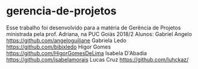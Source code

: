 # gerencia-de-projetos
Esse trabalho foi desenvolvido para a matéria de Gerência de Projetos
ministrada pela prof. Adriana, na PUC Goiás 2018/2
Alunos:
Gabriel Angelo https://github.com/angeloguiliane
Gabriela Ledo https://github.com/bibixledo
Higor Gomes https://github.com/HigorGomesDeLima
Isabela D'Abadia https://github.com/isabelamorais
Lucas Cruz  https://github.com/luhckaz/
